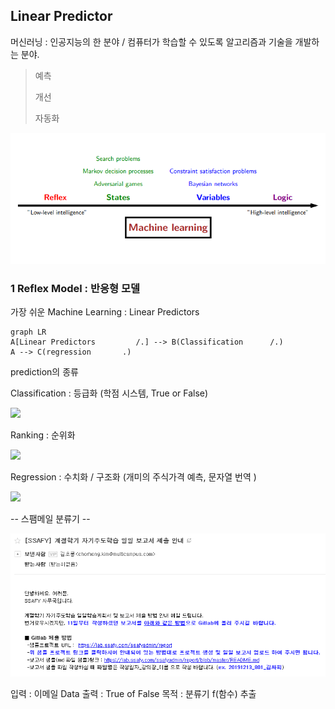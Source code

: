 ## Linear Predictor

머신러닝 : 인공지능의 한 분야  /  컴퓨터가 학습할 수 있도록 알고리즘과 기술을 개발하는 분야.

> 예측  
> 
> 개선
> 
> 자동화

<img src=./image/Machine_Learning.png>

### 1 Reflex Model : 반응형 모델

가장 쉬운 Machine Learning : Linear Predictors


```mermaid
graph LR
A[Linear Predictors         /.] --> B(Classification      /.)
A --> C(regression       .)
```


prediction의 종류

Classification : 등급화  (학점 시스템, True or False)

<img src=./classification.png>

Ranking : 순위화 

<img src=./ranking.png>

Regression : 수치화 / 구조화  (개미의 주식가격 예측,  문자열 번역 )

<img src=./prediction.png>





-- 스팸메일 분류기 --

<img src=./image/email.png>

입력 :  이메일 Data
출력 :  True of False
목적 : 분류기 f(함수) 추출

<!--stackedit_data:
eyJoaXN0b3J5IjpbLTEwNDc3NTk1MzgsMTE3MTMzMDgyLDkwOD
Q2OTgxNywtNjU3NTI3MDc4LDE1MTAyNTYyNjQsLTU5ODc2OTE2
NCwxODUzNTIyNDA5LC0yMDg4NzQ2NjEyXX0=
-->